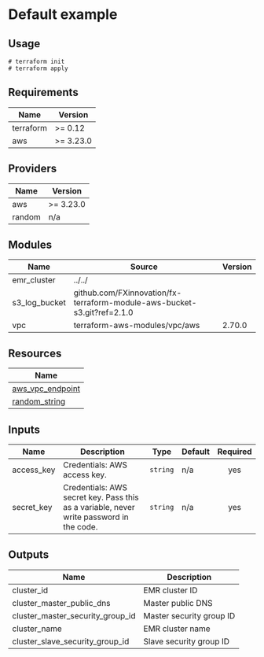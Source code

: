 # Default example

## Usage

```
# terraform init
# terraform apply
```

<!-- BEGINNING OF PRE-COMMIT-TERRAFORM DOCS HOOK -->
## Requirements

| Name | Version |
|------|---------|
| terraform | >= 0.12 |
| aws | >= 3.23.0 |

## Providers

| Name | Version |
|------|---------|
| aws | >= 3.23.0 |
| random | n/a |

## Modules

| Name | Source | Version |
|------|--------|---------|
| emr_cluster | ../../ |  |
| s3_log_bucket | github.com/FXinnovation/fx-terraform-module-aws-bucket-s3.git?ref=2.1.0 |  |
| vpc | terraform-aws-modules/vpc/aws | 2.70.0 |

## Resources

| Name |
|------|
| [aws_vpc_endpoint](https://registry.terraform.io/providers/hashicorp/aws/latest/docs/resources/vpc_endpoint) |
| [random_string](https://registry.terraform.io/providers/hashicorp/random/latest/docs/resources/string) |

## Inputs

| Name | Description | Type | Default | Required |
|------|-------------|------|---------|:--------:|
| access\_key | Credentials: AWS access key. | `string` | n/a | yes |
| secret\_key | Credentials: AWS secret key. Pass this as a variable, never write password in the code. | `string` | n/a | yes |

## Outputs

| Name | Description |
|------|-------------|
| cluster\_id | EMR cluster ID |
| cluster\_master\_public\_dns | Master public DNS |
| cluster\_master\_security\_group\_id | Master security group ID |
| cluster\_name | EMR cluster name |
| cluster\_slave\_security\_group\_id | Slave security group ID |
<!-- END OF PRE-COMMIT-TERRAFORM DOCS HOOK -->
